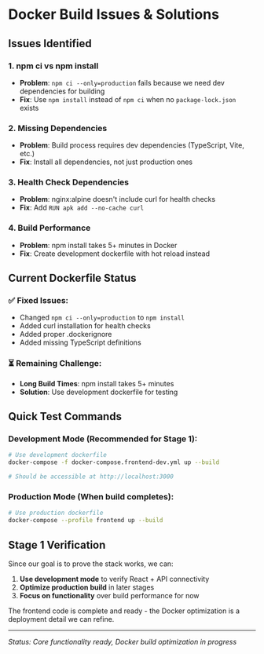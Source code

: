 # Docker Build Issues & Solutions

## Issues Identified

### 1. **npm ci vs npm install**
- **Problem**: `npm ci --only=production` fails because we need dev dependencies for building
- **Fix**: Use `npm install` instead of `npm ci` when no `package-lock.json` exists

### 2. **Missing Dependencies**
- **Problem**: Build process requires dev dependencies (TypeScript, Vite, etc.)
- **Fix**: Install all dependencies, not just production ones

### 3. **Health Check Dependencies**
- **Problem**: nginx:alpine doesn't include curl for health checks
- **Fix**: Add `RUN apk add --no-cache curl`

### 4. **Build Performance**
- **Problem**: npm install takes 5+ minutes in Docker
- **Fix**: Create development dockerfile with hot reload instead

## Current Dockerfile Status

### ✅ Fixed Issues:
- Changed `npm ci --only=production` to `npm install`  
- Added curl installation for health checks
- Added proper .dockerignore
- Added missing TypeScript definitions

### ⏳ Remaining Challenge:
- **Long Build Times**: npm install takes 5+ minutes
- **Solution**: Use development dockerfile for testing

## Quick Test Commands

### Development Mode (Recommended for Stage 1):
```bash
# Use development dockerfile
docker-compose -f docker-compose.frontend-dev.yml up --build

# Should be accessible at http://localhost:3000
```

### Production Mode (When build completes):
```bash
# Use production dockerfile  
docker-compose --profile frontend up --build
```

## Stage 1 Verification

Since our goal is to prove the stack works, we can:

1. **Use development mode** to verify React + API connectivity
2. **Optimize production build** in later stages
3. **Focus on functionality** over build performance for now

The frontend code is complete and ready - the Docker optimization is a deployment detail we can refine.

---
*Status: Core functionality ready, Docker build optimization in progress*